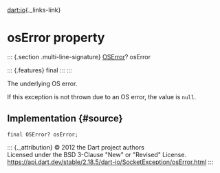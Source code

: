 [dart:io](../../dart-io/dart-io-library){._links-link}

osError property
================

::: {.section .multi-line-signature}
[OSError](../oserror-class)? osError

::: {.features}
final
:::
:::

The underlying OS error.

If this exception is not thrown due to an OS error, the value is `null`.

Implementation {#source}
--------------

``` {.language-dart data-language="dart"}
final OSError? osError;
```

::: {._attribution}
© 2012 the Dart project authors\
Licensed under the BSD 3-Clause \"New\" or \"Revised\" License.\
<https://api.dart.dev/stable/2.18.5/dart-io/SocketException/osError.html>
:::
